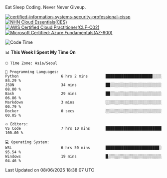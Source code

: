 Eat Sleep Coding.
Never Never Giveup.

[![certified-information-systems-security-professional-cissp](https://github.com/user-attachments/assets/d259884f-7f9a-4d80-a663-6968ead7464a)](https://www.credly.com/badges/f394a010-85a0-450b-9136-8043af01d71c/public_url)
[![NHN Cloud Essentials(CES)](https://github.com/user-attachments/assets/f405dcae-c923-424d-927f-e993bac10fa9)](https://www.nhncloud.com/kr/edu/certification/search)
[![AWS Certified Cloud Practitioner(CLF-C02)](https://github.com/user-attachments/assets/5199a6f5-42d5-4e70-b493-16c3fd42e691)](https://www.credly.com/badges/235e2b66-a782-4a21-ac77-ac4e42037113)
[![Microsoft Certified: Azure Fundamentals(AZ-900)](https://github.com/user-attachments/assets/7eb23f86-6311-42f9-83ab-166a25656710)](https://learn.microsoft.com/en-us/users/tiaz0128/credentials/ca6706271c8233ef)

<!--START_SECTION:waka-->
![Code Time](http://img.shields.io/badge/Code%20Time-4%2C196%20hrs%208%20mins-blue)

📊 **This Week I Spent My Time On** 

```text
🕑︎ Time Zone: Asia/Seoul

💬 Programming Languages: 
Python                   6 hrs 2 mins        █████████████████████░░░░   84.29 % 
JSON                     34 mins             ██░░░░░░░░░░░░░░░░░░░░░░░   08.00 % 
Bash                     29 mins             ██░░░░░░░░░░░░░░░░░░░░░░░   06.86 % 
Markdown                 3 mins              ░░░░░░░░░░░░░░░░░░░░░░░░░   00.79 % 
Docker                   0 secs              ░░░░░░░░░░░░░░░░░░░░░░░░░   00.05 % 

🔥 Editors: 
VS Code                  7 hrs 10 mins       █████████████████████████   100.00 % 

💻 Operating System: 
WSL                      6 hrs 50 mins       ████████████████████████░   95.54 % 
Windows                  19 mins             █░░░░░░░░░░░░░░░░░░░░░░░░   04.46 % 
```


 Last Updated on 08/06/2025 18:38:07 UTC
<!--END_SECTION:waka-->
